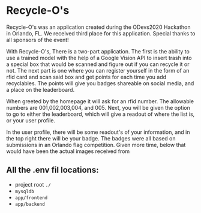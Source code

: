 # Recycle-O's

Recycle-O's was an application created during the ODevs2020 Hackathon in Orlando, FL. We received third place for this application. Special thanks to all sponsors of the event!

With Recycle-O's, There is a two-part application. The first is the ability to use a trained model with the help of a Google Vision API to insert trash into a special box that would be scanned and figure out if you can recycle it or not. The next part is one where you can register yourself in the form of an rfid card and scan said box and get points for each time you add recyclables. The points will give you badges shareable on social media, and a place on the leaderboard.

When greeted by the homepage it will ask for an rfid number. The allowable numbers are 001,002,003,004, and 005. Next, you will be given the option to go to either the leaderboard, which will give a readout of where the list is, or your user profile.

In the user profile, there will be some readout's of your information, and in the top right there will be your badge. The badges were all based on submissions in an Orlando flag competition. Given more time, below that would have been the actual images received from

## All the .env fil locations:
* project root `./`
* `mysqldb`
* `app/frontend`
* `app/backend`

